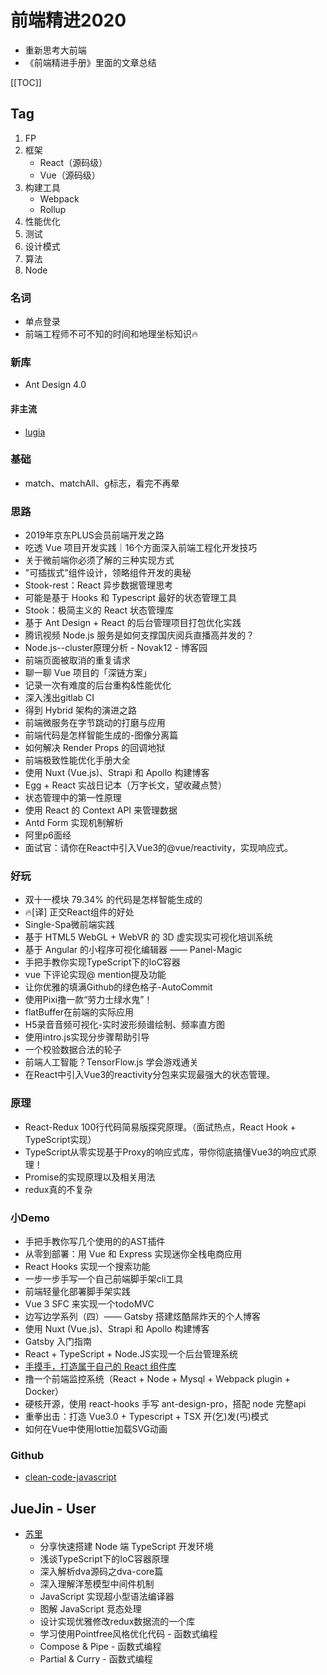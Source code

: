 # 前端精进2020

- 重新思考大前端
- 《前端精进手册》里面的文章总结

[[TOC]]

## Tag

1. FP
2. 框架
   - React（源码级）
   - Vue（源码级）
3. 构建工具
   - Webpack
   - Rollup
4. 性能优化
5. 测试
6. 设计模式
7. 算法
8. Node

### 名词

- 单点登录
- 前端工程师不可不知的时间和地理坐标知识🔥

### 新库

- Ant Design 4.0

#### 非主流

- [lugia](https://github.com/lugia-ysstech/lugia)

### 基础

- match、matchAll、g标志，看完不再晕

### 思路

- 2019年京东PLUS会员前端开发之路
- 吃透 Vue 项目开发实践｜16个方面深入前端工程化开发技巧
- 关于微前端你必须了解的三种实现方式
- "可插拔式"组件设计，领略组件开发的奥秘
- Stook-rest：React 异步数据管理思考
- 可能是基于 Hooks 和 Typescript 最好的状态管理工具
- Stook：极简主义的 React 状态管理库
- 基于 Ant Design + React 的后台管理项目打包优化实践
- 腾讯视频 Node.js 服务是如何支撑国庆阅兵直播高并发的？
- Node.js--cluster原理分析 - Novak12 - 博客园
- 前端页面被取消的重复请求
- 聊一聊 Vue 项目的「深链方案」
- 记录一次有难度的后台重构&性能优化
- 深入浅出gitlab CI
- 得到 Hybrid 架构的演进之路
- 前端微服务在字节跳动的打磨与应用
- 前端代码是怎样智能生成的-图像分离篇
- 如何解决 Render Props 的回调地狱
- 前端极致性能优化手册大全
- 使用 Nuxt (Vue.js)、Strapi 和 Apollo 构建博客
- Egg + React 实战日记本（万字长文，望收藏点赞）
- 状态管理中的第一性原理
- 使用 React 的 Context API 来管理数据
- Antd Form 实现机制解析
- 阿里p6面经
- 面试官：请你在React中引入Vue3的@vue/reactivity，实现响应式。

### 好玩

- 双十一模块 79.34% 的代码是怎样智能生成的
- 🔥[译] 正交React组件的好处
- Single-Spa微前端实践
- 基于 HTML5 WebGL + WebVR 的 3D 虚实现实可视化培训系统
- 基于 Angular 的小程序可视化编辑器 —— Panel-Magic
- 手把手教你实现TypeScript下的IoC容器
- vue 下评论实现@ mention提及功能
- 让你优雅的填满Github的绿色格子-AutoCommit
- 使用Pixi撸一款“劳力士绿水鬼”！
- flatBuffer在前端的实际应用
- H5录音音频可视化-实时波形频谱绘制、频率直方图
- 使用intro.js实现分步骤帮助引导
- 一个校验数据合法的轮子
- 前端人工智能？TensorFlow.js 学会游戏通关
- 在React中引入Vue3的reactivity分包来实现最强大的状态管理。
  
### 原理

- React-Redux 100行代码简易版探究原理。（面试热点，React Hook + TypeScript实现）
- TypeScript从零实现基于Proxy的响应式库，带你彻底搞懂Vue3的响应式原理！
- Promise的实现原理以及相关用法
- redux真的不复杂

### 小Demo

- 手把手教你写几个使用的的AST插件
- 从零到部署：用 Vue 和 Express 实现迷你全栈电商应用
- React Hooks 实现一个搜索功能
- 一步一步手写一个自己前端脚手架cli工具
- 前端轻量化部署脚手架实践
- Vue 3 SFC 来实现一个todoMVC
- 边写边学系列（四）—— Gatsby 搭建炫酷屌炸天的个人博客
- 使用 Nuxt (Vue.js)、Strapi 和 Apollo 构建博客
- Gatsby 入门指南
- React + TypeScript + Node.JS实现一个后台管理系统
- [手摸手，打造属于自己的 React 组件库](https://github.com/jokingzhang/blog/issues/1)
- 撸一个前端监控系统（React + Node + Mysql + Webpack plugin + Docker）
- 硬核开源，使用 react-hooks 手写 ant-design-pro，搭配 node 完整api
- 重拳出击：打造 Vue3.0 + Typescript + TSX 开(乞)发(丐)模式
- 如何在Vue中使用lottie加载SVG动画

### Github

- [clean-code-javascript](https://github.com/ryanmcdermott/clean-code-javascript)

## JueJin - User

- [苏里](https://juejin.im/user/582d3b450ce463006ce6d4e9)
  - 分享快速搭建 Node 端 TypeScript 开发环境
  - 浅谈TypeScript下的IoC容器原理
  - 深入解析dva源码之dva-core篇
  - 深入理解洋葱模型中间件机制
  - JavaScript 实现超小型语法编译器
  - 图解 JavaScript 竞态处理
  - 设计实现优雅修改redux数据流的一个库
  - 学习使用Pointfree风格优化代码 - 函数式编程
  - Compose & Pipe - 函数式编程
  - Partial & Curry - 函数式编程